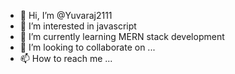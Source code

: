 - 👋 Hi, I’m @Yuvaraj2111
- 👀 I’m interested in javascript
- 🌱 I’m currently learning MERN stack development
- 💞️ I’m looking to collaborate on ...
- 📫 How to reach me ...

<!---
Yuvaraj2111/Yuvaraj2111 is a ✨ special ✨ repository because its `README.md` (this file) appears on your GitHub profile.
You can click the Preview link to take a look at your changes.
--->
